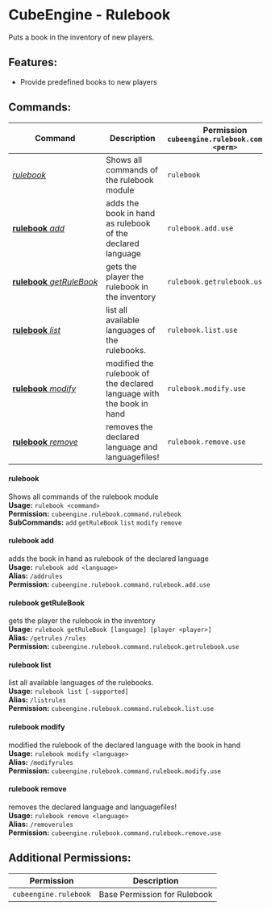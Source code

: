 # CubeEngine - Rulebook
Puts a book in the inventory of new players.

## Features:
 - Provide predefined books to new players

## Commands:

| Command | Description | Permission<br>`cubeengine.rulebook.command.<perm>` |
| --- | --- | --- |
| [*rulebook*](#rulebook) | Shows all commands of the rulebook module | `rulebook` |
| [**rulebook**&nbsp;*add*](#rulebook&nbsp;add) | adds the book in hand as rulebook of the declared language | `rulebook.add.use` |
| [**rulebook**&nbsp;*getRuleBook*](#rulebook&nbsp;getrulebook) | gets the player the rulebook in the inventory | `rulebook.getrulebook.use` |
| [**rulebook**&nbsp;*list*](#rulebook&nbsp;list) | list all available languages of the rulebooks. | `rulebook.list.use` |
| [**rulebook**&nbsp;*modify*](#rulebook&nbsp;modify) | modified the rulebook of the declared language with the book in hand | `rulebook.modify.use` |
| [**rulebook**&nbsp;*remove*](#rulebook&nbsp;remove) | removes the declared language and languagefiles! | `rulebook.remove.use` |

#### rulebook  
Shows all commands of the rulebook module  
**Usage:** `rulebook <command>`  
**Permission:** `cubeengine.rulebook.command.rulebook`  
**SubCommands:** `add` `getRuleBook` `list` `modify` `remove`  

#### rulebook&nbsp;add  
adds the book in hand as rulebook of the declared language  
**Usage:** `rulebook add <language>`  
**Alias:** `/addrules`  
**Permission:** `cubeengine.rulebook.command.rulebook.add.use`  
  

#### rulebook&nbsp;getRuleBook  
gets the player the rulebook in the inventory  
**Usage:** `rulebook getRuleBook [language] [player <player>]`  
**Alias:** `/getrules` `/rules`  
**Permission:** `cubeengine.rulebook.command.rulebook.getrulebook.use`  
  

#### rulebook&nbsp;list  
list all available languages of the rulebooks.  
**Usage:** `rulebook list [-supported]`  
**Alias:** `/listrules`  
**Permission:** `cubeengine.rulebook.command.rulebook.list.use`  
  

#### rulebook&nbsp;modify  
modified the rulebook of the declared language with the book in hand  
**Usage:** `rulebook modify <language>`  
**Alias:** `/modifyrules`  
**Permission:** `cubeengine.rulebook.command.rulebook.modify.use`  
  

#### rulebook&nbsp;remove  
removes the declared language and languagefiles!  
**Usage:** `rulebook remove <language>`  
**Alias:** `/removerules`  
**Permission:** `cubeengine.rulebook.command.rulebook.remove.use`  
  

## Additional Permissions:

| Permission | Description |
| --- | --- |
| `cubeengine.rulebook` | Base Permission for Rulebook |